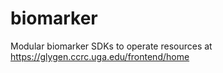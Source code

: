 # biomarker
Modular biomarker SDKs to operate resources at https://glygen.ccrc.uga.edu/frontend/home
